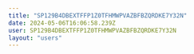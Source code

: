 ```yaml
---
title: "SP129B4DBEXTFFP1Z0TFHMWPVAZBFBZQRDKE7Y32N"
date: 2024-05-06T16:06:58.239Z
user: SP129B4DBEXTFFP1Z0TFHMWPVAZBFBZQRDKE7Y32N
layout: "users"
---
```

    